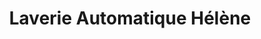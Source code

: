 ---
title: "Laverie Automatique Hélène"
url: /cambo-les-bains/laverie-automatique-helene/
shop: Wäscherei
---